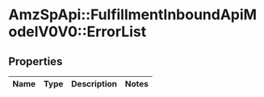 # AmzSpApi::FulfillmentInboundApiModelV0V0::ErrorList

## Properties
Name | Type | Description | Notes
------------ | ------------- | ------------- | -------------

